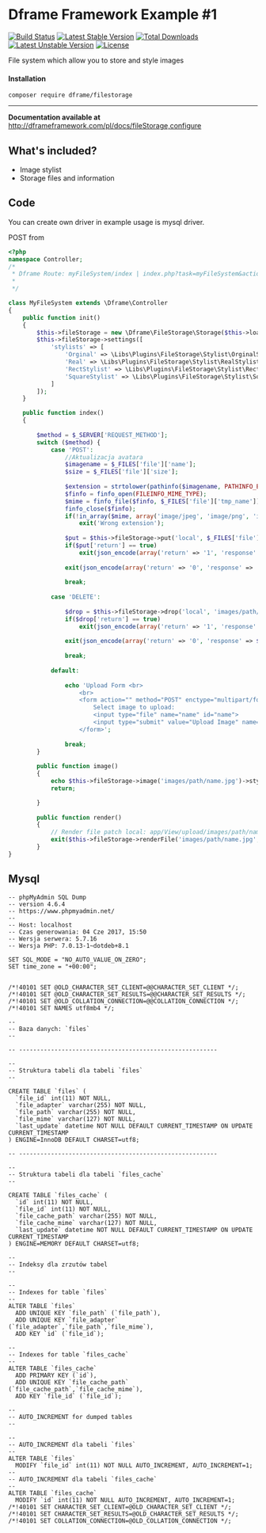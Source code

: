 Dframe Framework Example #1
===================

[![Build Status](https://travis-ci.org/dframe/fileStorage.svg?branch=master)](https://travis-ci.org/dframe/fileStorage) [![Latest Stable Version](https://poser.pugx.org/dframe/fileStorage/v/stable)](https://packagist.org/packages/dframe/fileStorage) [![Total Downloads](https://poser.pugx.org/dframe/fileStorage/downloads)](https://packagist.org/packages/dframe/fileStorage) [![Latest Unstable Version](https://poser.pugx.org/dframe/fileStorage/v/unstable)](https://packagist.org/packages/dframe/fileStorage) [![License](https://poser.pugx.org/dframe/fileStorage/license)](https://packagist.org/packages/dframe/fileStorage)

File system which allow you to store and style images

#### Installation

    composer require dframe/filestorage

----------

**Documentation available at** http://dframeframework.com/pl/docs/fileStorage,configure

## What's included?
 * Image stylist
 * Storage files and information
 

Code
-------------
You can create own driver in example usage is mysql driver. 

POST from
```php 
<?php
namespace Controller;
/*
 * Dframe Route: myFileSystem/index | index.php?task=myFileSystem&action=index
 * 
 */

class MyFileSystem extends \Dframe\Controller 
{
    public function init()
    {
        $this->fileStorage = new \Dframe\FileStorage\Storage($this->loadModel('FileStorage/Drivers/DatabaseDriver'));
        $this->fileStorage->settings([
            'stylists' => [
                'Orginal' => \Libs\Plugins\FileStorage\Stylist\OrginalStylist::class,
                'Real' => \Libs\Plugins\FileStorage\Stylist\RealStylist::class,
                'RectStylist' => \Libs\Plugins\FileStorage\Stylist\RectStylist::class,
                'SquareStylist' => \Libs\Plugins\FileStorage\Stylist\SquareStylist::class
            ]
        ]);
    }

    public function index()
    {
   
        $method = $_SERVER['REQUEST_METHOD'];
        switch ($method) {
            case 'POST':
                //Aktualizacja avatara
                $imagename = $_FILES['file']['name'];
                $size = $_FILES['file']['size'];
            
                $extension = strtolower(pathinfo($imagename, PATHINFO_EXTENSION)); //Walidacja Rozszerzenia
                $finfo = finfo_open(FILEINFO_MIME_TYPE);
                $mime = finfo_file($finfo, $_FILES['file']['tmp_name']);  //Walidacja Mine
                finfo_close($finfo);
                if(!in_array($mime, array('image/jpeg', 'image/png', 'image/gif')) OR !in_array($extension,     array    ('jpeg', 'jpg', 'png', 'gif')));
                    exit('Wrong extension');
            
                $put = $this->fileStorage->put('local', $_FILES['file']['tmp_name'], 'images/path/name.'.$extension);
                if($put['return'] == true)
                    exit(json_encode(array('return' => '1', 'response' => 'File Upload OK')));
        
                exit(json_encode(array('return' => '0', 'response' => 'Error')));
        
                break;
        
            case 'DELETE':
        
                $drop = $this->fileStorage->drop('local', 'images/path/name.jpg'); // Filename+Extension
                if($drop['return'] == true)
                    exit(json_encode(array('return' => '1', 'response' => 'File Deleted')));
                
                exit(json_encode(array('return' => '0', 'response' => $drop['response'])));
        
                break;
            
            default:
        
                echo 'Upload Form <br>
                    <br>
                    <form action="" method="POST" enctype="multipart/form-data">
                        Select image to upload:
                        <input type="file" name="name" id="name">
                        <input type="submit" value="Upload Image" name="submit">
                    </form>';
        
                break;
        }
        
        public function image()
        {
            echo $this->fileStorage->image('images/path/name.jpg')->stylist('square')->size('250x250')->display();
            return;

        }
        
        public function render()
        {
            // Render file patch local: app/View/upload/images/path/name.jpg'
            exit($this->fileStorage->renderFile('images/path/name.jpg', 'local'));
        }
}

```



Mysql
------------

```mysql
-- phpMyAdmin SQL Dump
-- version 4.6.4
-- https://www.phpmyadmin.net/
--
-- Host: localhost
-- Czas generowania: 04 Cze 2017, 15:50
-- Wersja serwera: 5.7.16
-- Wersja PHP: 7.0.13-1~dotdeb+8.1

SET SQL_MODE = "NO_AUTO_VALUE_ON_ZERO";
SET time_zone = "+00:00";


/*!40101 SET @OLD_CHARACTER_SET_CLIENT=@@CHARACTER_SET_CLIENT */;
/*!40101 SET @OLD_CHARACTER_SET_RESULTS=@@CHARACTER_SET_RESULTS */;
/*!40101 SET @OLD_COLLATION_CONNECTION=@@COLLATION_CONNECTION */;
/*!40101 SET NAMES utf8mb4 */;

--
-- Baza danych: `files`
--

-- --------------------------------------------------------

--
-- Struktura tabeli dla tabeli `files`
--

CREATE TABLE `files` (
  `file_id` int(11) NOT NULL,
  `file_adapter` varchar(255) NOT NULL,
  `file_path` varchar(255) NOT NULL,
  `file_mime` varchar(127) NOT NULL,
  `last_update` datetime NOT NULL DEFAULT CURRENT_TIMESTAMP ON UPDATE CURRENT_TIMESTAMP
) ENGINE=InnoDB DEFAULT CHARSET=utf8;

-- --------------------------------------------------------

--
-- Struktura tabeli dla tabeli `files_cache`
--

CREATE TABLE `files_cache` (
  `id` int(11) NOT NULL,
  `file_id` int(11) NOT NULL,
  `file_cache_path` varchar(255) NOT NULL,
  `file_cache_mime` varchar(127) NOT NULL,
  `last_update` datetime NOT NULL DEFAULT CURRENT_TIMESTAMP ON UPDATE CURRENT_TIMESTAMP
) ENGINE=MEMORY DEFAULT CHARSET=utf8;

--
-- Indeksy dla zrzutów tabel
--

--
-- Indexes for table `files`
--
ALTER TABLE `files`
  ADD UNIQUE KEY `file_path` (`file_path`),
  ADD UNIQUE KEY `file_adapter` (`file_adapter`,`file_path`,`file_mime`),
  ADD KEY `id` (`file_id`);

--
-- Indexes for table `files_cache`
--
ALTER TABLE `files_cache`
  ADD PRIMARY KEY (`id`),
  ADD UNIQUE KEY `file_cache_path` (`file_cache_path`,`file_cache_mime`),
  ADD KEY `file_id` (`file_id`);

--
-- AUTO_INCREMENT for dumped tables
--

--
-- AUTO_INCREMENT dla tabeli `files`
--
ALTER TABLE `files`
  MODIFY `file_id` int(11) NOT NULL AUTO_INCREMENT, AUTO_INCREMENT=1;
--
-- AUTO_INCREMENT dla tabeli `files_cache`
--
ALTER TABLE `files_cache`
  MODIFY `id` int(11) NOT NULL AUTO_INCREMENT, AUTO_INCREMENT=1;
/*!40101 SET CHARACTER_SET_CLIENT=@OLD_CHARACTER_SET_CLIENT */;
/*!40101 SET CHARACTER_SET_RESULTS=@OLD_CHARACTER_SET_RESULTS */;
/*!40101 SET COLLATION_CONNECTION=@OLD_COLLATION_CONNECTION */;

```

